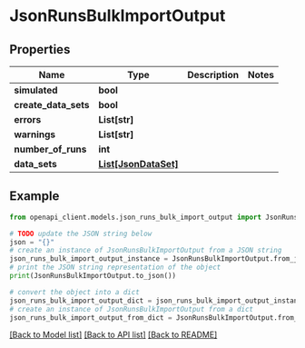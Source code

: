 # JsonRunsBulkImportOutput


## Properties

Name | Type | Description | Notes
------------ | ------------- | ------------- | -------------
**simulated** | **bool** |  | 
**create_data_sets** | **bool** |  | 
**errors** | **List[str]** |  | 
**warnings** | **List[str]** |  | 
**number_of_runs** | **int** |  | 
**data_sets** | [**List[JsonDataSet]**](JsonDataSet.md) |  | 

## Example

```python
from openapi_client.models.json_runs_bulk_import_output import JsonRunsBulkImportOutput

# TODO update the JSON string below
json = "{}"
# create an instance of JsonRunsBulkImportOutput from a JSON string
json_runs_bulk_import_output_instance = JsonRunsBulkImportOutput.from_json(json)
# print the JSON string representation of the object
print(JsonRunsBulkImportOutput.to_json())

# convert the object into a dict
json_runs_bulk_import_output_dict = json_runs_bulk_import_output_instance.to_dict()
# create an instance of JsonRunsBulkImportOutput from a dict
json_runs_bulk_import_output_from_dict = JsonRunsBulkImportOutput.from_dict(json_runs_bulk_import_output_dict)
```
[[Back to Model list]](../README.md#documentation-for-models) [[Back to API list]](../README.md#documentation-for-api-endpoints) [[Back to README]](../README.md)


